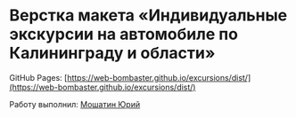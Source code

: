 # Верстка макета «Индивидуальные экскурсии на автомобиле по Калининграду и области»

GitHub Pages: [https://web-bombaster.github.io/excursions/dist/](https://web-bombaster.github.io/excursions/dist/)

Работу выполнил: [Мошатин Юрий](https://vk.com/moshatin)
